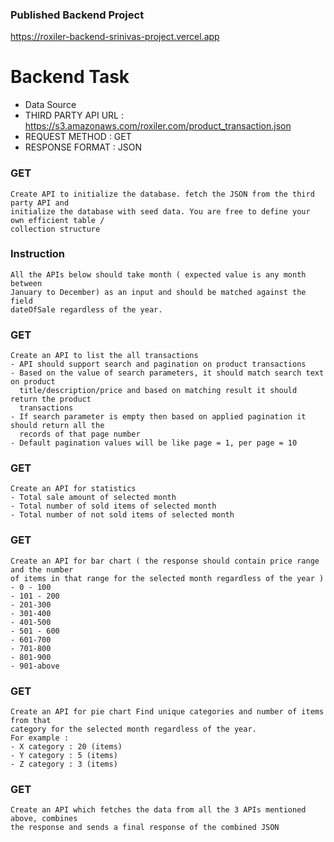 ### Published Backend Project
https://roxiler-backend-srinivas-project.vercel.app

# Backend Task

- Data Source
- THIRD PARTY API URL : https://s3.amazonaws.com/roxiler.com/product_transaction.json
- REQUEST METHOD : GET
- RESPONSE FORMAT : JSON

###  GET
    Create API to initialize the database. fetch the JSON from the third party API and
    initialize the database with seed data. You are free to define your own efficient table /
    collection structure

### Instruction
    All the APIs below should take month ( expected value is any month between
    January to December) as an input and should be matched against the field
    dateOfSale regardless of the year.

### GET
    Create an API to list the all transactions
    - API should support search and pagination on product transactions
    - Based on the value of search parameters, it should match search text on product
      title/description/price and based on matching result it should return the product
      transactions
    - If search parameter is empty then based on applied pagination it should return all the
      records of that page number
    - Default pagination values will be like page = 1, per page = 10    

### GET
    Create an API for statistics
    - Total sale amount of selected month
    - Total number of sold items of selected month
    - Total number of not sold items of selected month


### GET
    Create an API for bar chart ( the response should contain price range and the number
    of items in that range for the selected month regardless of the year )
    - 0 - 100
    - 101 - 200
    - 201-300
    - 301-400
    - 401-500
    - 501 - 600
    - 601-700
    - 701-800
    - 801-900
    - 901-above

### GET
    Create an API for pie chart Find unique categories and number of items from that
    category for the selected month regardless of the year.
    For example :
    - X category : 20 (items)
    - Y category : 5 (items)
    - Z category : 3 (items)

### GET
    Create an API which fetches the data from all the 3 APIs mentioned above, combines
    the response and sends a final response of the combined JSON
